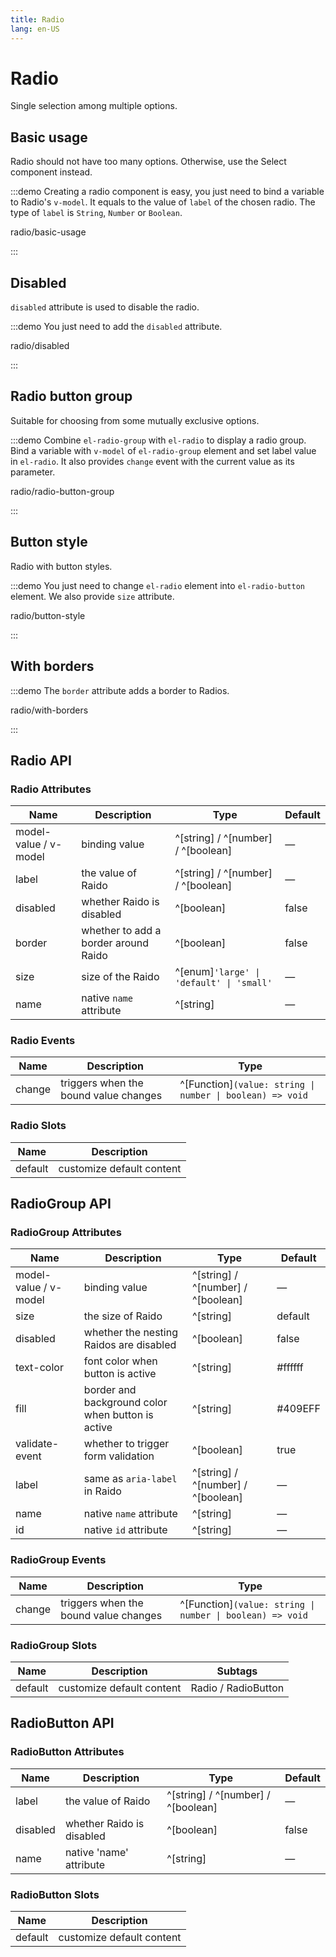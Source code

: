```yaml
---
title: Radio
lang: en-US
---
```


# Radio

Single selection among multiple options.

## Basic usage

Radio should not have too many options. Otherwise, use the Select component instead.

:::demo Creating a radio component is easy, you just need to bind a variable to Radio's `v-model`. It equals to the value of `label` of the chosen radio. The type of `label` is `String`, `Number` or `Boolean`.

radio/basic-usage

:::

## Disabled

`disabled` attribute is used to disable the radio.

:::demo You just need to add the `disabled` attribute.

radio/disabled

:::

## Radio button group

Suitable for choosing from some mutually exclusive options.

:::demo Combine `el-radio-group` with `el-radio` to display a radio group. Bind a variable with `v-model` of `el-radio-group` element and set label value in `el-radio`. It also provides `change` event with the current value as its parameter.

radio/radio-button-group

:::

## Button style

Radio with button styles.

:::demo You just need to change `el-radio` element into `el-radio-button` element. We also provide `size` attribute.

radio/button-style

:::

## With borders

:::demo The `border` attribute adds a border to Radios.

radio/with-borders

:::

## Radio API

### Radio Attributes

| Name                  | Description                          | Type                                     | Default |
| --------------------- | ------------------------------------ | ---------------------------------------- | ------- |
| model-value / v-model | binding value                        | ^[string] / ^[number] / ^[boolean]       | —       |
| label                 | the value of Raido                   | ^[string] / ^[number] / ^[boolean]       | —       |
| disabled              | whether Raido is disabled            | ^[boolean]                               | false   |
| border                | whether to add a border around Raido | ^[boolean]                               | false   |
| size                  | size of the Raido                    | ^[enum]`'large' \| 'default' \| 'small'` | —       |
| name                  | native `name` attribute              | ^[string]                                | —       |

### Radio Events

| Name   | Description                           | Type                                                      |
| ------ | ------------------------------------- | --------------------------------------------------------- |
| change | triggers when the bound value changes | ^[Function]`(value: string \| number \| boolean) => void` |

### Radio Slots

| Name    | Description               |
| ------- | ------------------------- |
| default | customize default content |

## RadioGroup API

### RadioGroup Attributes

| Name                  | Description                                       | Type                               | Default |
| --------------------- | ------------------------------------------------- | ---------------------------------- | ------- |
| model-value / v-model | binding value                                     | ^[string] / ^[number] / ^[boolean] | —       |
| size                  | the size of Raido                                 | ^[string]                          | default |
| disabled              | whether the nesting Raidos are disabled           | ^[boolean]                         | false   |
| text-color            | font color when button is active                  | ^[string]                          | #ffffff |
| fill                  | border and background color when button is active | ^[string]                          | #409EFF |
| validate-event        | whether to trigger form validation                | ^[boolean]                         | true    |
| label<A11yTag />      | same as `aria-label` in Raido                     | ^[string] / ^[number] / ^[boolean] | —       |
| name                  | native `name` attribute                           | ^[string]                          | —       |
| id                    | native `id` attribute                             | ^[string]                          | —       |

### RadioGroup Events

| Name   | Description                           | Type                                                      |
| ------ | ------------------------------------- | --------------------------------------------------------- |
| change | triggers when the bound value changes | ^[Function]`(value: string \| number \| boolean) => void` |

### RadioGroup Slots

| Name    | Description               | Subtags             |
| ------- | ------------------------- | ------------------- |
| default | customize default content | Radio / RadioButton |

## RadioButton API

### RadioButton Attributes

| Name     | Description               | Type                               | Default |
| -------- | ------------------------- | ---------------------------------- | ------- |
| label    | the value of Raido        | ^[string] / ^[number] / ^[boolean] | —       |
| disabled | whether Raido is disabled | ^[boolean]                         | false   |
| name     | native 'name' attribute   | ^[string]                          | —       |

### RadioButton Slots

| Name    | Description               |
| ------- | ------------------------- |
| default | customize default content |
